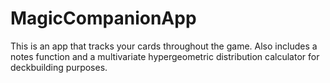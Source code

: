 # MagicCompanionApp
This is an app that tracks your cards throughout the game. Also includes a notes function and a multivariate hypergeometric distribution calculator for deckbuilding purposes. 
